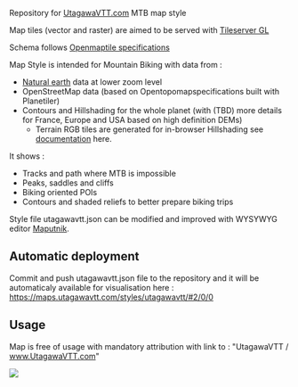 Repository for [UtagawaVTT.com](https://www.utagawavtt.com) MTB map style

Map tiles (vector and raster) are aimed to be served with [Tileserver GL](https://github.com/maptiler/tileserver-gl) 

Schema follows [Openmaptile specifications](https://openmaptiles.org/schema/)

Map Style is intended for Mountain Biking with data from :
* [Natural earth](https://www.naturalearthdata.com/downloads/10m-natural-earth-2/10m-natural-earth-ii-with-shaded-relief-and-water/) data at lower zoom level
* OpenStreetMap data (based on Opentopomapspecifications built with Planetiler)
* Contours and Hillshading for the whole planet (with (TBD) more details for France, Europe and USA based on high definition DEMs)
  * Terrain RGB tiles are generated for in-browser Hillshading see [documentation](readme_terrainrgb.md) here.



It shows :
* Tracks and path where MTB is impossible
* Peaks, saddles and cliffs
* Biking oriented POIs
* Contours and shaded reliefs to better prepare biking trips

Style file utagawavtt.json can be modified and improved with WYSYWYG editor [Maputnik](https://maputnik.github.io).


## Automatic deployment

Commit and push utagawavtt.json file to the repository and it will be automaticaly available for visualisation here : https://maps.utagawavtt.com/styles/utagawavtt/#2/0/0
  
## Usage
  
Map is free of usage with mandatory attribution with link to : "UtagawaVTT / www.UtagawaVTT.com"
  
<a target="_blank" href="https://donorbox.org/don-utagawavtt"><img src="https://donorbox.org/images/png-donate/button-medium-blue.png" /></a>
